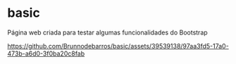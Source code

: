# basic
Página web criada para testar algumas funcionalidades do Bootstrap


https://github.com/Brunnodebarros/basic/assets/39539138/97aa3fd5-17a0-473b-a6d0-3f0ba20c8fab

